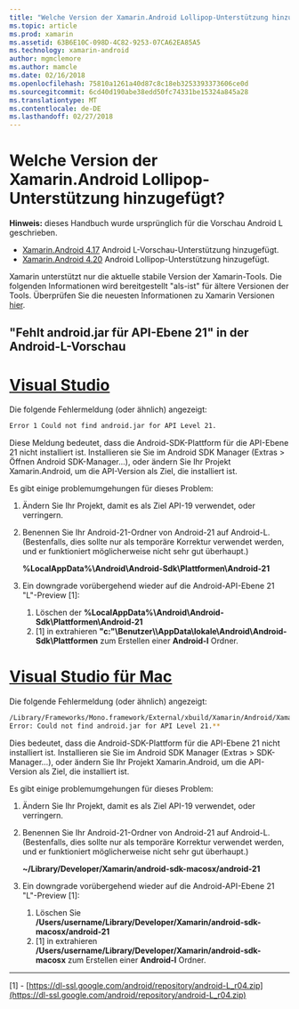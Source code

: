 ```yaml
---
title: "Welche Version der Xamarin.Android Lollipop-Unterstützung hinzugefügt?"
ms.topic: article
ms.prod: xamarin
ms.assetid: 63B6E10C-098D-4C82-9253-07CA62EA85A5
ms.technology: xamarin-android
author: mgmclemore
ms.author: mamcle
ms.date: 02/16/2018
ms.openlocfilehash: 75810a1261a40d87c8c18eb3253393373606ce0d
ms.sourcegitcommit: 6cd40d190abe38edd50fc74331be15324a845a28
ms.translationtype: MT
ms.contentlocale: de-DE
ms.lasthandoff: 02/27/2018
---
```

# <a name="what-version-of-xamarinandroid-added-lollipop-support"></a>Welche Version der Xamarin.Android Lollipop-Unterstützung hinzugefügt?

**Hinweis:** dieses Handbuch wurde ursprünglich für die Vorschau Android L geschrieben.

-   [Xamarin.Android 4.17](https://developer.xamarin.com/releases/android/xamarin.android_4/xamarin.android_4.17/) Android L-Vorschau-Unterstützung hinzugefügt.
-   [Xamarin.Android 4.20](https://developer.xamarin.com/releases/android/xamarin.android_4/xamarin.android_4.20/) Android Lollipop-Unterstützung hinzugefügt.

Xamarin unterstützt nur die aktuelle stabile Version der Xamarin-Tools. Die folgenden Informationen wird bereitgestellt "als-ist" für ältere Versionen der Tools. Überprüfen Sie die neuesten Informationen zu Xamarin Versionen [hier](http://releases.xamarin.com/).

## <a name="missing-androidjar-for-api-level-21-in-android-l-preview"></a>"Fehlt android.jar für API-Ebene 21" in der Android-L-Vorschau

# <a name="visual-studiotabvswin"></a>[Visual Studio](#tab/vswin)

Die folgende Fehlermeldung (oder ähnlich) angezeigt:

```cmd
Error 1 Could not find android.jar for API Level 21.
```

Diese Meldung bedeutet, dass die Android-SDK-Plattform für die API-Ebene 21 nicht installiert ist. Installieren sie Sie im Android SDK Manager (Extras > Öffnen Android SDK-Manager...), oder ändern Sie Ihr Projekt Xamarin.Android, um die API-Version als Ziel, die installiert ist.

Es gibt einige problemumgehungen für dieses Problem:

1. Ändern Sie Ihr Projekt, damit es als Ziel API-19 verwendet, oder verringern.

2. Benennen Sie Ihr Android-21-Ordner von Android-21 auf Android-L. (Bestenfalls, dies sollte nur als temporäre Korrektur verwendet werden, und er funktioniert möglicherweise nicht sehr gut überhaupt.)

   **%LocalAppData%\\Android\\Android-Sdk\\Plattformen\\Android-21**

3. Ein downgrade vorübergehend wieder auf die Android-API-Ebene 21 "L"-Preview [1]:

    1.  Löschen der **%LocalAppData%\\Android\\Android-Sdk\\Plattformen\\Android-21** 
    2.  [1] in extrahieren **"c:"\\Benutzer\\<username>\\AppData\\lokale\\Android\\Android-Sdk\\Plattformen** zum Erstellen einer **Android-l** Ordner.

# <a name="visual-studio-for-mactabvsmac"></a>[Visual Studio für Mac](#tab/vsmac)

Die folgende Fehlermeldung (oder ähnlich) angezeigt:

```bash
/Library/Frameworks/Mono.framework/External/xbuild/Xamarin/Android/Xamarin.Android.Common.targets: 
Error: Could not find android.jar for API Level 21.**
```

Dies bedeutet, dass die Android-SDK-Plattform für die API-Ebene 21 nicht installiert ist. Installieren sie Sie im Android SDK Manager (Extras > SDK-Manager...), oder ändern Sie Ihr Projekt Xamarin.Android, um die API-Version als Ziel, die installiert ist.

Es gibt einige problemumgehungen für dieses Problem:

1. Ändern Sie Ihr Projekt, damit es als Ziel API-19 verwendet, oder verringern.

2. Benennen Sie Ihr Android-21-Ordner von Android-21 auf Android-L. (Bestenfalls, dies sollte nur als temporäre Korrektur verwendet werden, und er funktioniert möglicherweise nicht sehr gut überhaupt.)

   **~/Library/Developer/Xamarin/android-sdk-macosx/android-21**

3. Ein downgrade vorübergehend wieder auf die Android-API-Ebene 21 "L"-Preview [1]:

    1.  Löschen Sie **/Users/username/Library/Developer/Xamarin/android-sdk-macosx/android-21**
    2.  [1] in extrahieren **/Users/username/Library/Developer/Xamarin/android-sdk-macosx** zum Erstellen einer **Android-l** Ordner.

-----


[1] - [https://dl-ssl.google.com/android/repository/android-L_r04.zip](https://dl-ssl.google.com/android/repository/android-L_r04.zip)
